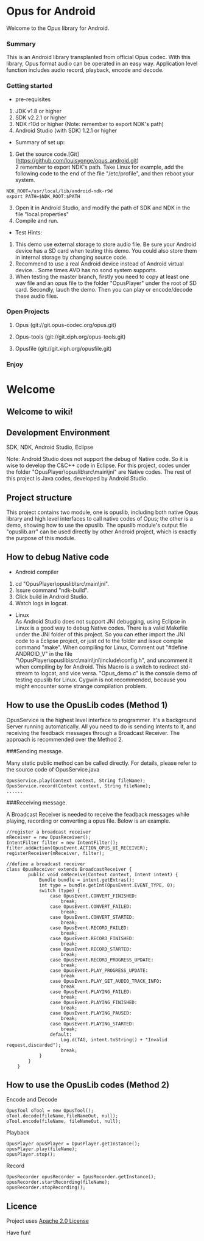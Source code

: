 Opus for Android
================


Welcome to the Opus library for Android.

### Summary ###

This is an Android library transplanted from official Opus codec. With this library, Opus format audio can be operated in an easy way. Application level function includes audio record, playback, encode and decode.


### Getting started ###

* pre-requisites  

1.	JDK v1.8 or higher  
2.	SDK v2.2.1 or higher  
3.	NDK  r10d or higher (Note: remember to export NDK's path) 
4.	Android Studio (with SDK) 1.2.1 or higher  


* Summary of set up:

1.	Get the source code.[Git] (https://github.com/louisyonge/opus_android.git)  
2	remember to export NDK's path. Take Linux for example, add the following code to the end of the file "/etc/profile", and then reboot your system.
```
NDK_ROOT=/usr/local/lib/android-ndk-r9d
export PATH=$NDK_ROOT:$PATH
```

3.	Open it in Android Studio, and modify the path of SDK and NDK in the file "local.properties"
4.	Compile and run.  

* Test Hints:

1. This demo use external storage to store audio file. Be sure your Android device has a SD card when testing this demo. You could also store them in internal storage by changing source code.
2. Recommend to use a real Android device instead of Android virtual device. . Some times AVD has no sond system supports.
3. When testing the master branch, firstly you need to copy at least one wav file and an opus file to the folder "OpusPlayer" under the root of SD card. Secondly, lauch the demo. Then you can play or encode/decode these audio files.
 

### Open Projects ###

1. Opus (git://git.opus-codec.org/opus.git)

2. Opus-tools (git://git.xiph.org/opus-tools.git)

3. Opusfile (git://git.xiph.org/opusfile.git)

### Enjoy ###

# Welcome


Welcome to wiki!
----------------
## Development Environment

SDK, NDK, Android Studio, Eclipse

Note: Android Studio does not support the debug of Native code. So it is wise to develop the C&C++ code in Eclipse. For this project, codes under the folder "OpusPlayer\opuslib\src\main\jni" are Native codes. The rest of this project is Java codes, developed by Android Studio.

## Project structure

This project contains two module, one is opuslib, including both native Opus library and high level interfaces to call native codes of Opus; the other is a demo, showing how to use the opuslib. The opuslib module's output file "opuslib.arr" can be used directly by other Android project, which is exactly the purpose of this module. 
 
## How to debug Native code

* Android compiler  
1. cd "OpusPlayer\opuslib\src\main\jni".
2. Issure command "ndk-build".
5. Click build in Android Studio.
6. Watch logs in logcat.
* Linux  
As Android Studio does not support JNI debugging, using Eclipse in Linux is a good way to debug Native codes. There is a valid Makefile under the JNI folder of this project. So you can ether import the JNI code to a Eclipse project, or just cd to the folder and issue compile command "make". When compiling for Linux, Comment out "#define ANDROID_V" in the file "\OpusPlayer\opuslib\src\main\jni\include\config.h", and uncomment it when compiling by for Android. This Macro is a switch to redirect std-stream to logcat, and vice versa. "Opus_demo.c" is the console demo of testing opuslib for Linux. Cygwin is not recommended, because you might encounter some strange compilation problem. 


## How to use the OpusLib codes (Method 1)
OpusService is the highest level interface to programmer. It's a background Server running automatically. All you need to do is sending Intents to it, and receiving the feedback messages through a Broadcast Receiver. The approach is recommended over the Method 2.

###Sending message. 

Many static public method can be called directly. For details, please refer to the source code of OpusService.java
```
OpusService.play(Context context, String fileName);
OpusService.record(Context context, String fileName);
......
```

###Receiving message.

A Broadcast Receiver is needed to receive the feadback messages while playing, recording or converting a opus file. Below is an example.
```
//register a broadcast receiver
mReceiver = new OpusReceiver();
IntentFilter filter = new IntentFilter();
filter.addAction(OpusEvent.ACTION_OPUS_UI_RECEIVER);
registerReceiver(mReceiver, filter);

//define a broadcast receiver
class OpusReceiver extends BroadcastReceiver {
        public void onReceive(Context context, Intent intent) {
            Bundle bundle = intent.getExtras();
            int type = bundle.getInt(OpusEvent.EVENT_TYPE, 0);
            switch (type) {
                case OpusEvent.CONVERT_FINISHED:
                    break;
                case OpusEvent.CONVERT_FAILED:
                    break;
                case OpusEvent.CONVERT_STARTED:
                    break;
                case OpusEvent.RECORD_FAILED: 
                    break;
                case OpusEvent.RECORD_FINISHED: 
                    break;
                case OpusEvent.RECORD_STARTED: 
                    break;
                case OpusEvent.RECORD_PROGRESS_UPDATE:  
                    break;
                case OpusEvent.PLAY_PROGRESS_UPDATE:
					break
                case OpusEvent.PLAY_GET_AUDIO_TRACK_INFO:  
					break
                case OpusEvent.PLAYING_FAILED:
                    break;
                case OpusEvent.PLAYING_FINISHED:
                    break;
                case OpusEvent.PLAYING_PAUSED:            
                    break;
                case OpusEvent.PLAYING_STARTED:                
                    break;
                default:
                    Log.d(TAG, intent.toString() + "Invalid request,discarded");
                    break;
            }
        }
    }

```


## How to use the OpusLib codes (Method 2)
Encode and Decode
```
OpusTool oTool = new OpusTool();
oTool.decode(fileName,fileNameOut, null);
oTool.encode(fileName, fileNameOut, null);
```
Playback
```
OpusPlayer opusPlayer = OpusPlayer.getInstance();
opusPlayer.play(fileName);
opusPlayer.stop();
```
Record
```
OpusRecorder opusRecorder = OpusRecorder.getInstance();
opusRecorder.startRecording(fileName);
opusRecorder.stopRecording();
```

Licence
--------
Project uses [Apache 2.0 License](LICENSE)


Have fun!
